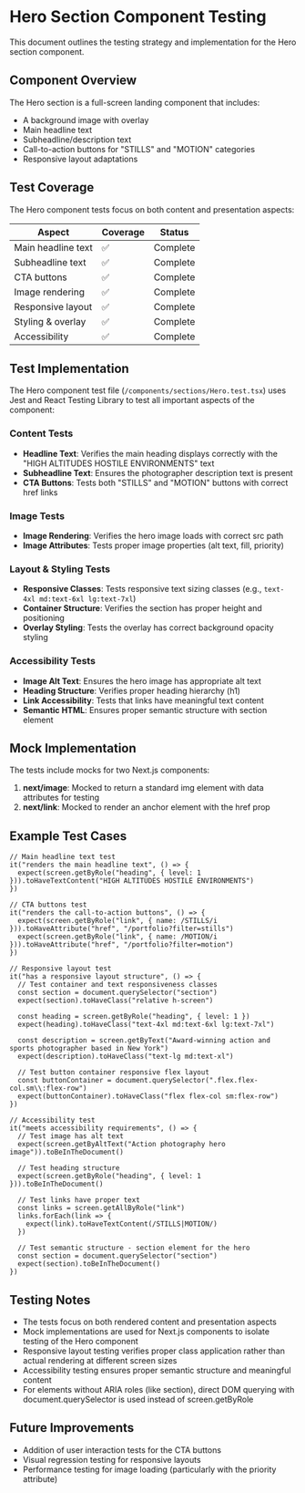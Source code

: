 # Hero Section Component Testing

This document outlines the testing strategy and implementation for the Hero section component.

## Component Overview

The Hero section is a full-screen landing component that includes:
- A background image with overlay
- Main headline text
- Subheadline/description text
- Call-to-action buttons for "STILLS" and "MOTION" categories
- Responsive layout adaptations

## Test Coverage

The Hero component tests focus on both content and presentation aspects:

| Aspect | Coverage | Status |
|--------|----------|--------|
| Main headline text | ✅ | Complete |
| Subheadline text | ✅ | Complete |
| CTA buttons | ✅ | Complete |
| Image rendering | ✅ | Complete |
| Responsive layout | ✅ | Complete |
| Styling & overlay | ✅ | Complete |
| Accessibility | ✅ | Complete |

## Test Implementation

The Hero component test file (`/components/sections/Hero.test.tsx`) uses Jest and React Testing Library to test all important aspects of the component:

### Content Tests

- **Headline Text**: Verifies the main heading displays correctly with the "HIGH ALTITUDES HOSTILE ENVIRONMENTS" text
- **Subheadline Text**: Ensures the photographer description text is present
- **CTA Buttons**: Tests both "STILLS" and "MOTION" buttons with correct href links

### Image Tests

- **Image Rendering**: Verifies the hero image loads with correct src path
- **Image Attributes**: Tests proper image properties (alt text, fill, priority)

### Layout & Styling Tests

- **Responsive Classes**: Tests responsive text sizing classes (e.g., `text-4xl md:text-6xl lg:text-7xl`)
- **Container Structure**: Verifies the section has proper height and positioning
- **Overlay Styling**: Tests the overlay has correct background opacity styling

### Accessibility Tests

- **Image Alt Text**: Ensures the hero image has appropriate alt text
- **Heading Structure**: Verifies proper heading hierarchy (h1)
- **Link Accessibility**: Tests that links have meaningful text content
- **Semantic HTML**: Ensures proper semantic structure with section element

## Mock Implementation

The tests include mocks for two Next.js components:

1. **next/image**: Mocked to return a standard img element with data attributes for testing
2. **next/link**: Mocked to render an anchor element with the href prop

## Example Test Cases

```tsx
// Main headline text test
it("renders the main headline text", () => {
  expect(screen.getByRole("heading", { level: 1 })).toHaveTextContent("HIGH ALTITUDES HOSTILE ENVIRONMENTS")
})

// CTA buttons test
it("renders the call-to-action buttons", () => {
  expect(screen.getByRole("link", { name: /STILLS/i })).toHaveAttribute("href", "/portfolio?filter=stills")
  expect(screen.getByRole("link", { name: /MOTION/i })).toHaveAttribute("href", "/portfolio?filter=motion")
})

// Responsive layout test
it("has a responsive layout structure", () => {
  // Test container and text responsiveness classes
  const section = document.querySelector("section")
  expect(section).toHaveClass("relative h-screen")
  
  const heading = screen.getByRole("heading", { level: 1 })
  expect(heading).toHaveClass("text-4xl md:text-6xl lg:text-7xl")
  
  const description = screen.getByText("Award-winning action and sports photographer based in New York")
  expect(description).toHaveClass("text-lg md:text-xl")
  
  // Test button container responsive flex layout
  const buttonContainer = document.querySelector(".flex.flex-col.sm\\:flex-row")
  expect(buttonContainer).toHaveClass("flex flex-col sm:flex-row")
})

// Accessibility test
it("meets accessibility requirements", () => {
  // Test image has alt text
  expect(screen.getByAltText("Action photography hero image")).toBeInTheDocument()
  
  // Test heading structure
  expect(screen.getByRole("heading", { level: 1 })).toBeInTheDocument()
  
  // Test links have proper text
  const links = screen.getAllByRole("link")
  links.forEach(link => {
    expect(link).toHaveTextContent(/STILLS|MOTION/)
  })
  
  // Test semantic structure - section element for the hero
  const section = document.querySelector("section")
  expect(section).toBeInTheDocument()
})
```

## Testing Notes

- The tests focus on both rendered content and presentation aspects
- Mock implementations are used for Next.js components to isolate testing of the Hero component
- Responsive layout testing verifies proper class application rather than actual rendering at different screen sizes
- Accessibility testing ensures proper semantic structure and meaningful content
- For elements without ARIA roles (like section), direct DOM querying with document.querySelector is used instead of screen.getByRole

## Future Improvements

- Addition of user interaction tests for the CTA buttons
- Visual regression testing for responsive layouts
- Performance testing for image loading (particularly with the priority attribute)